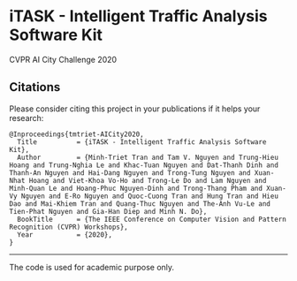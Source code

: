 # iTASK - Intelligent Traffic Analysis Software Kit
CVPR AI City Challenge 2020

## Citations
Please consider citing this project in your publications if it helps your research:

```
@Inproceedings{tmtriet-AICity2020,
  Title          = {iTASK - Intelligent Traffic Analysis Software Kit},
  Author         = {Minh-Triet Tran and Tam V. Nguyen and Trung-Hieu Hoang and Trung-Nghia Le and Khac-Tuan Nguyen and Dat-Thanh Dinh and Thanh-An Nguyen and Hai-Dang Nguyen and Trong-Tung Nguyen and Xuan-Nhat Hoang and Viet-Khoa Vo-Ho and Trong-Le Do and Lam Nguyen and Minh-Quan Le and Hoang-Phuc Nguyen-Dinh and Trong-Thang Pham and Xuan-Vy Nguyen and E-Ro Nguyen and Quoc-Cuong Tran and Hung Tran and Hieu Dao and Mai-Khiem Tran and Quang-Thuc Nguyen and The-Anh Vu-Le and Tien-Phat Nguyen and Gia-Han Diep and Minh N. Do},
  BookTitle      = {The IEEE Conference on Computer Vision and Pattern Recognition (CVPR) Workshops},
  Year           = {2020},
}
```

------------------
The code is used for academic purpose only.

